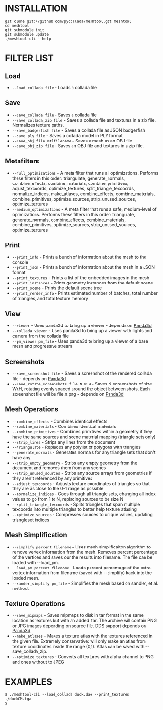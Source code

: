 INSTALLATION
============
    git clone git://github.com/pycollada/meshtool.git meshtool
    cd meshtool
    git submodule init
    git submodule update
    ./meshtool-cli --help

FILTER LIST
===========

Load
----
* ``--load_collada file`` - Loads a collada file

Save
----
* ``--save_collada file`` - Saves a collada file
* ``--save_collada_zip file`` - Saves a collada file and textures in a zip file.
Normalizes texture paths.
* ``--save_badgerfish file`` - Saves a collada file as JSON badgerfish
* ``--save_ply file`` - Saves a collada model in PLY format
* ``--save_obj file mtlfilename`` - Saves a mesh as an OBJ file
* ``--save_obj_zip file`` - Saves an OBJ file and textures in a zip file.

Metafilters
-----------
* ``--full_optimizations`` - A meta filter that runs all optimizations. Performs
these filters in this order: triangulate,
generate_normals, combine_effects, combine_materials,
combine_primitives, adjust_texcoords,
optimize_textures, split_triangle_texcoords,
normalize_indices, make_atlases, combine_effects,
combine_materials, combine_primitives,
optimize_sources, strip_unused_sources,
optimize_textures
* ``--medium_optimizations`` - A meta filter that runs a safe, medium-level of
optimizations. Performs these filters in this order:
triangulate, generate_normals, combine_effects,
combine_materials, combine_primitives,
optimize_sources, strip_unused_sources,
optimize_textures

Print
-----
* ``--print_info`` - Prints a bunch of information about the mesh to the console
* ``--print_json`` - Prints a bunch of information about the mesh in a JSON
format
* ``--print_textures`` - Prints a list of the embedded images in the mesh
* ``--print_instances`` - Prints geometry instances from the default scene
* ``--print_scene`` - Prints the default scene tree
* ``--print_render_info`` - Prints estimated number of batches, total number of
triangles, and total texture memory

View
----
* ``--viewer`` - Uses panda3d to bring up a viewer - depends on
[Panda3d](http://www.panda3d.org/)
* ``--collada_viewer`` - Uses panda3d to bring up a viewer with lights and
camera from the collada file
* ``--pm_viewer pm_file`` - Uses panda3d to bring up a viewer of a base mesh and
progressive stream


Screenshots
-----------
* ``--save_screenshot file`` - Saves a screenshot of the rendered collada file -
depends on [Panda3d](http://www.panda3d.org/)
* ``--save_rotate_screenshots file N W H`` - Saves N screenshots of size WxH,
rotating evenly spaced around the object between shots. Each screenshot file
will be file.n.png - depends on [Panda3d](http://www.panda3d.org/)

Mesh Operations
---------------
* ``--combine_effects`` - Combines identical effects
* ``--combine_materials`` - Combines identical materials
* ``--combine_primitives`` - Combines primitives within a geometry if they have
the same sources and scene material mapping (triangle sets only)
* ``--strip_lines`` - Strips any lines from the document
* ``--triangulate`` - Replaces any polylist or polygons with triangles
* ``--generate_normals`` - Generates normals for any triangle sets that don't
have any
* ``--strip_empty_geometry`` - Strips any empty geometry from the document and
removes them from any scenes
* ``--strip_unused_sources`` - Strips any source arrays from geometries if they
aren't referenced by any primitives
* ``--adjust_texcoords`` - Adjusts texture coordinates of triangles so that they
are as close to the 0-1 range as possible
* ``--normalize_indices`` - Goes through all triangle sets, changing all index
values to go from 1 to N, replacing sources to be size N
* ``--split_triangle_texcoords`` - Splits triangles that span multiple texcoords into
multiple triangles to better help texture atlasing
* ``--optimize_sources`` - Compresses sources to unique values, updating
triangleset indices

Mesh Simplification
-------------------
* ``--simplify percent filename`` - Uses mesh simplificaiton algorithm to remove
vertex information from the mesh. Removes percent percentage of the vertices and
saves our the results into filename. The file can be loaded with --load_pm.
* ``--load_pm percent filename`` - Loads percent percentage of the extra vertex
information from filename (saved with --simplify) back into the loaded mesh.
* ``--sander_simplify pm_file`` - Simplifies the mesh based on sandler, et al. method.

Texture Operations
------------------
* ``--save_mipmaps`` - Saves mipmaps to disk in tar format in the same location
as textures but with an added .tar. The archive will contain PNG or JPG images
depending on source file. DDS support depends on
[Panda3d](http://www.panda3d.org/)
* ``--make_atlases`` - Makes a texture atlas with the textures referenced in the
given file. Extremely conservative: will only make an atlas from texture
coordinates inside the range (0,1). Atlas can be saved with --save_collada_zip.
* ``--optimize_textures`` - Converts all textures with alpha channel to PNG and
ones without to JPEG

EXAMPLES
========
    $ ./meshtool-cli --load_collada duck.dae --print_textures
    ./duckCM.tga
    $

